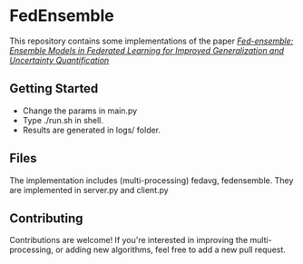 # FedEnsemble

This repository contains some implementations of the paper [*Fed-ensemble: Ensemble Models in Federated Learning for Improved Generalization and Uncertainty Quantification*](https://ieeexplore.ieee.org/document/10113748)


## Getting Started

- Change the params in main.py
- Type ./run.sh in shell.
- Results are generated in logs/ folder.


## Files

The implementation includes (multi-processing) fedavg, fedensemble. They are implemented in server.py and client.py

## Contributing

Contributions are welcome! If you're interested in improving the multi-processing, or adding new algorithms, feel free to add a new pull request.